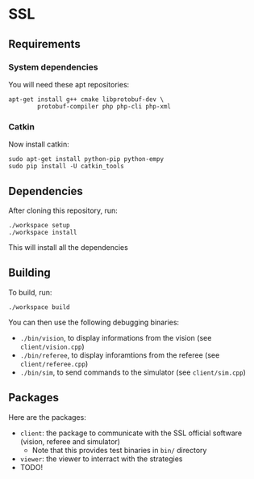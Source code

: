 # SSL

## Requirements

### System dependencies

You will need these apt repositories:

    apt-get install g++ cmake libprotobuf-dev \
            protobuf-compiler php php-cli php-xml

### Catkin

Now install catkin:

    sudo apt-get install python-pip python-empy
    sudo pip install -U catkin_tools

## Dependencies

After cloning this repository, run:

    ./workspace setup
    ./workspace install

This will install all the dependencies

## Building

To build, run:

    ./workspace build

You can then use the following debugging binaries:

* ``./bin/vision``, to display informations from the vision (see ``client/vision.cpp``)
* ``./bin/referee``, to display inforamtions from the referee (see ``client/referee.cpp``)
* ``./bin/sim``, to send commands to the simulator (see ``client/sim.cpp``)

## Packages

Here are the packages:

* ``client``: the package to communicate with the SSL official software (vision, referee and simulator)
    * Note that this provides test binaries in `bin/` directory
* ``viewer``: the viewer to interract with the strategies
* TODO!
